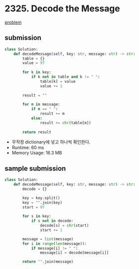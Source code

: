 # 2325. Decode the Message

[problem](https://leetcode.com/contest/weekly-contest-300/problems/decode-the-message/)

## submission

```python
class Solution:
    def decodeMessage(self, key: str, message: str) -> str:
        table = {}
        value = 97
        
        for k in key:
            if k not in table and k != " ":
                table[k] = value
                value += 1
                
        result = ""
            
        for m in message:
            if m == " ":
                result += m
            else:
                result += chr(table[m])
                
        return result
```

- 무작정 dictionary에 넣고 하나씩 확인한다.
- Runtime: 60 ms
- Memory Usage: 16.3 MB

## sample submission

```python
class Solution:
    def decodeMessage(self, key: str, message: str) -> str:
        decode = {}

        key = key.split()
        key = "".join(key)
        start = 97
 
        for s in key:
            if s not in decode:
                decode[s] = chr(start)
                start += 1

        message = list(message)
        for i in range(len(message)):
            if message[i] != " ":
                message[i] = decode[message[i]]

        return "".join(message)
```